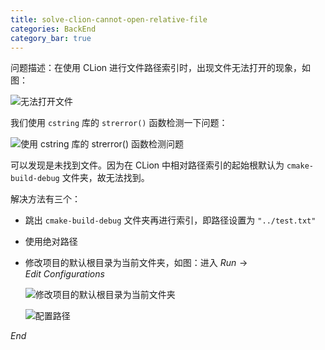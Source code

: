 ```yaml
---
title: solve-clion-cannot-open-relative-file
categories: BackEnd
category_bar: true
---
```


问题描述：在使用 CLion 进行文件路径索引时，出现文件无法打开的现象，如图：

![无法打开文件](https://dwj-oss.oss-cn-nanjing.aliyuncs.com/images/202402292258802.png)

我们使用 `cstring` 库的 `strerror()` 函数检测一下问题：

![使用 cstring 库的 strerror() 函数检测问题](https://dwj-oss.oss-cn-nanjing.aliyuncs.com/images/202402292258397.png)

可以发现是未找到文件。因为在 CLion 中相对路径索引的起始根默认为 `cmake-build-debug` 文件夹，故无法找到。

解决方法有三个：

- 跳出 `cmake-build-debug` 文件夹再进行索引，即路径设置为 `"../test.txt"`

- 使用绝对路径

- 修改项目的默认根目录为当前文件夹，如图：进入 $Run \to Edit\ Configurations$

    ![修改项目的默认根目录为当前文件夹](https://dwj-oss.oss-cn-nanjing.aliyuncs.com/images/202402292258745.png)

    ![配置路径](https://dwj-oss.oss-cn-nanjing.aliyuncs.com/images/202402292258092.png)

$End$
